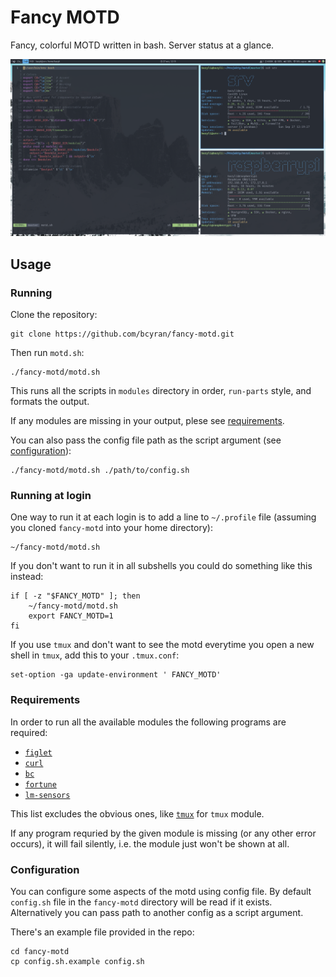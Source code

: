# Fancy MOTD
Fancy, colorful MOTD written in bash. Server status at a glance.

![MOTD screenshot](readme-img.png)

## Usage

### Running
Clone the repository:
```shell
git clone https://github.com/bcyran/fancy-motd.git
```

Then run `motd.sh`:
```shell
./fancy-motd/motd.sh
```

This runs all the scripts in `modules` directory in order, `run-parts` style, and formats the output.

If any modules are missing in your output, plese see [requirements](#requirements).

You can also pass the config file path as the script argument (see [configuration](#configuration)):
```shell
./fancy-motd/motd.sh ./path/to/config.sh
```

### Running at login
One way to run it at each login is to add a line to `~/.profile` file (assuming you cloned `fancy-motd` into your home directory):
```shell
~/fancy-motd/motd.sh
```

If you don't want to run it in all subshells you could do something like this instead:
```shell
if [ -z "$FANCY_MOTD" ]; then
    ~/fancy-motd/motd.sh
    export FANCY_MOTD=1
fi
```

If you use `tmux` and don't want to see the motd everytime you open a new shell in `tmux`, add this to your `.tmux.conf`:
```
set-option -ga update-environment ' FANCY_MOTD'
```

### Requirements
In order to run all the available modules the following programs are required:

* [`figlet`](http://www.figlet.org/)
* [`curl`](https://curl.se/)
* [`bc`](https://www.gnu.org/software/bc/)
* [`fortune`](https://software.clapper.org/fortune/)
* [`lm-sensors`](https://github.com/lm-sensors/lm-sensors)

This list excludes the obvious ones, like [`tmux`](https://github.com/tmux/tmux) for `tmux` module.

If any program requried by the given module is missing (or any other error occurs), it will fail silently, i.e. the module just won't be shown at all.


### Configuration
You can configure some aspects of the motd using config file.
By default `config.sh` file in the `fancy-motd` directory will be read if it exists.
Alternatively you can pass path to another config as a script argument.

There's an example file provided in the repo:
```shell
cd fancy-motd
cp config.sh.example config.sh
```

